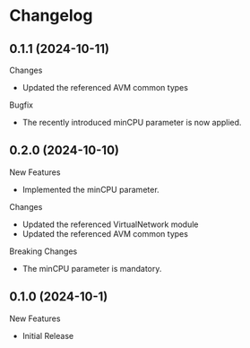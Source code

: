 # Changelog

## 0.1.1 (2024-10-11)

Changes

- Updated the referenced AVM common types

Bugfix

- The recently introduced minCPU parameter is now applied.

## 0.2.0 (2024-10-10)

New Features

- Implemented the minCPU parameter.

Changes

- Updated the referenced VirtualNetwork module
- Updated the referenced AVM common types

Breaking Changes

- The minCPU parameter is mandatory.

## 0.1.0 (2024-10-1)

New Features

- Initial Release

<!-- Template for a new version
## unreleased

New Features

- new feature

Changes

- this changed
- and this also

Bugfixes

- the deployment does now deploy with the correct settings

Breaking Changes

- none
-->
